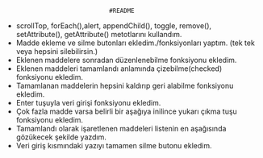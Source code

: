                                  #README
+ scrollTop, forEach(),alert, appendChild(), toggle, remove(), setAttribute(), getAttribute() metotlarını kullandım.
+ Madde ekleme ve silme butonları ekledim./fonksiyonları yaptım. (tek tek veya hepsini silebilirsin.)
+ Eklenen maddelere sonradan düzenlenebilme fonksiyonu ekledim.
+ Eklenen maddeleri tamamlandı anlamında çizebilme(checked) fonksiyonu ekledim.
+ Tamamlanan maddelerin hepsini kaldırıp geri alabilme fonksiyonu ekledim.
+ Enter tuşuyla veri girişi fonksiyonu ekledim.
+ Çok fazla madde varsa belirli bir aşağıya inilince yukarı çıkma tuşu fonksiyonu ekledim.
+ Tamamlandı olarak işaretlenen maddeleri listenin en aşağısında gözükecek şekilde yazdım.
+ Veri giriş kısmındaki yazıyı tamamen silme butonu ekledim.
